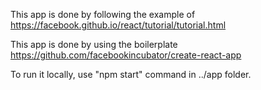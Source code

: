 This app is done by following the example of https://facebook.github.io/react/tutorial/tutorial.html

This app is done by using the boilerplate https://github.com/facebookincubator/create-react-app

To run it locally, use "npm start" command in ../app folder.
